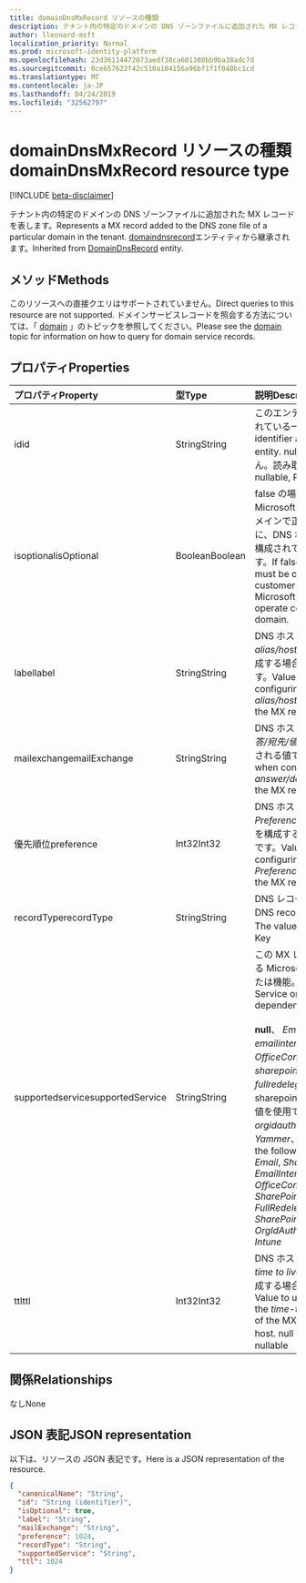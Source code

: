 ```yaml
---
title: domainDnsMxRecord リソースの種類
description: テナント内の特定のドメインの DNS ゾーンファイルに追加された MX レコードを表します。 domaindnsrecord エンティティから継承されます。
author: lleonard-msft
localization_priority: Normal
ms.prod: microsoft-identity-platform
ms.openlocfilehash: 23d36114472073aedf38ca601380bb9ba38adc7d
ms.sourcegitcommit: 0ce657622f42c510a104156a96bf1f1f040bc1cd
ms.translationtype: MT
ms.contentlocale: ja-JP
ms.lasthandoff: 04/24/2019
ms.locfileid: "32562797"
---
```

# <a name="domaindnsmxrecord-resource-type"></a><span data-ttu-id="7b68b-104">domainDnsMxRecord リソースの種類</span><span class="sxs-lookup"><span data-stu-id="7b68b-104">domainDnsMxRecord resource type</span></span>

[!INCLUDE [beta-disclaimer](../../includes/beta-disclaimer.md)]

<span data-ttu-id="7b68b-105">テナント内の特定のドメインの DNS ゾーンファイルに追加された MX レコードを表します。</span><span class="sxs-lookup"><span data-stu-id="7b68b-105">Represents a MX record added to the DNS zone file of a particular domain in the tenant.</span></span> <span data-ttu-id="7b68b-106">[domaindnsrecord](domaindnsrecord.md)エンティティから継承されます。</span><span class="sxs-lookup"><span data-stu-id="7b68b-106">Inherited from [DomainDnsRecord](domaindnsrecord.md) entity.</span></span>

## <a name="methods"></a><span data-ttu-id="7b68b-107">メソッド</span><span class="sxs-lookup"><span data-stu-id="7b68b-107">Methods</span></span>
<span data-ttu-id="7b68b-108">このリソースへの直接クエリはサポートされていません。</span><span class="sxs-lookup"><span data-stu-id="7b68b-108">Direct queries to this resource are not supported.</span></span> <span data-ttu-id="7b68b-109">ドメインサービスレコードを照会する方法については、「 [domain](domain.md) 」のトピックを参照してください。</span><span class="sxs-lookup"><span data-stu-id="7b68b-109">Please see the [domain](domain.md) topic for information on how to query for domain service records.</span></span>

## <a name="properties"></a><span data-ttu-id="7b68b-110">プロパティ</span><span class="sxs-lookup"><span data-stu-id="7b68b-110">Properties</span></span>
| <span data-ttu-id="7b68b-111">プロパティ</span><span class="sxs-lookup"><span data-stu-id="7b68b-111">Property</span></span>     | <span data-ttu-id="7b68b-112">型</span><span class="sxs-lookup"><span data-stu-id="7b68b-112">Type</span></span>   |<span data-ttu-id="7b68b-113">説明</span><span class="sxs-lookup"><span data-stu-id="7b68b-113">Description</span></span>|
|:---------------|:--------|:----------|
|<span data-ttu-id="7b68b-114">id</span><span class="sxs-lookup"><span data-stu-id="7b68b-114">id</span></span>|<span data-ttu-id="7b68b-115">String</span><span class="sxs-lookup"><span data-stu-id="7b68b-115">String</span></span>| <span data-ttu-id="7b68b-116">このエンティティに割り当てられている一意の識別子。</span><span class="sxs-lookup"><span data-stu-id="7b68b-116">Unique identifier assigned to this entity.</span></span> <span data-ttu-id="7b68b-117">null 許容ではありません。読み取り専用です。</span><span class="sxs-lookup"><span data-stu-id="7b68b-117">Not nullable, Read-only.</span></span>|
|<span data-ttu-id="7b68b-118">isoptional</span><span class="sxs-lookup"><span data-stu-id="7b68b-118">isOptional</span></span>|<span data-ttu-id="7b68b-119">Boolean</span><span class="sxs-lookup"><span data-stu-id="7b68b-119">Boolean</span></span>| <span data-ttu-id="7b68b-120">false の場合、MX レコードは、Microsoft Online Services がドメインで正しく動作するように、DNS ホストで顧客によって構成されている必要があります。</span><span class="sxs-lookup"><span data-stu-id="7b68b-120">If false, the MX record must be configured by the customer at the DNS host for Microsoft Online Services to operate correctly with the domain.</span></span> |
|<span data-ttu-id="7b68b-121">label</span><span class="sxs-lookup"><span data-stu-id="7b68b-121">label</span></span>|<span data-ttu-id="7b68b-122">String</span><span class="sxs-lookup"><span data-stu-id="7b68b-122">String</span></span>| <span data-ttu-id="7b68b-123">DNS ホストで MX レコードの*alias/host/name*プロパティを構成する場合に使用される値です。</span><span class="sxs-lookup"><span data-stu-id="7b68b-123">Value used when configuring the *alias/host/name* property of the MX record at the DNS host.</span></span> |
|<span data-ttu-id="7b68b-124">mailexchange</span><span class="sxs-lookup"><span data-stu-id="7b68b-124">mailExchange</span></span>|<span data-ttu-id="7b68b-125">String</span><span class="sxs-lookup"><span data-stu-id="7b68b-125">String</span></span>| <span data-ttu-id="7b68b-126">DNS ホストで MX レコードの*応答/宛先/値*を構成する場合に使用される値です。</span><span class="sxs-lookup"><span data-stu-id="7b68b-126">Value used when configuring the *answer/destination/value* of the MX record at the DNS host.</span></span>|
|<span data-ttu-id="7b68b-127">優先順位</span><span class="sxs-lookup"><span data-stu-id="7b68b-127">preference</span></span>|<span data-ttu-id="7b68b-128">Int32</span><span class="sxs-lookup"><span data-stu-id="7b68b-128">Int32</span></span>| <span data-ttu-id="7b68b-129">DNS ホストで MX レコードの*Preference/Priority*プロパティを構成する場合に使用される値です。</span><span class="sxs-lookup"><span data-stu-id="7b68b-129">Value used when configuring the *Preference/Priority* property of the MX record at the DNS host.</span></span> |
|<span data-ttu-id="7b68b-130">recordType</span><span class="sxs-lookup"><span data-stu-id="7b68b-130">recordType</span></span>|<span data-ttu-id="7b68b-131">String</span><span class="sxs-lookup"><span data-stu-id="7b68b-131">String</span></span>| <span data-ttu-id="7b68b-132">DNS レコードの種類。</span><span class="sxs-lookup"><span data-stu-id="7b68b-132">Type of DNS record.</span></span> <span data-ttu-id="7b68b-133">値は常に*Mx*です。</span><span class="sxs-lookup"><span data-stu-id="7b68b-133">The value is always *Mx*.</span></span> <span data-ttu-id="7b68b-134">キー</span><span class="sxs-lookup"><span data-stu-id="7b68b-134">Key</span></span> |
|<span data-ttu-id="7b68b-135">supportedservice</span><span class="sxs-lookup"><span data-stu-id="7b68b-135">supportedService</span></span>|<span data-ttu-id="7b68b-136">String</span><span class="sxs-lookup"><span data-stu-id="7b68b-136">String</span></span>| <span data-ttu-id="7b68b-137">この MX レコードに依存している Microsoft Online サービスまたは機能。</span><span class="sxs-lookup"><span data-stu-id="7b68b-137">Microsoft Online Service or feature that has a dependency on this MX record.</span></span></br></br><span data-ttu-id="7b68b-138">**null**、 *Email*、 *Sharepoint*、 *emailinternalrelayonly*、 *OfficeCommunicationsOnline*、 *sharepointdefaultdomain*、 *fullredelegation*、sharepointpublic のいずれかの値を使用できます。 \*\*、 *orgidauthentication*、 *Yammer*、 *Intune*</span><span class="sxs-lookup"><span data-stu-id="7b68b-138">Can be one of the following values: **null**, *Email*, *Sharepoint*, *EmailInternalRelayOnly*, *OfficeCommunicationsOnline*, *SharePointDefaultDomain*, *FullRedelegation*, *SharePointPublic*, *OrgIdAuthentication*, *Yammer*, *Intune*</span></span> |
|<span data-ttu-id="7b68b-139">ttl</span><span class="sxs-lookup"><span data-stu-id="7b68b-139">ttl</span></span>|<span data-ttu-id="7b68b-140">Int32</span><span class="sxs-lookup"><span data-stu-id="7b68b-140">Int32</span></span>| <span data-ttu-id="7b68b-141">DNS ホストで MX レコードの*time to live (ttl)* プロパティを構成する場合に使用する値です。</span><span class="sxs-lookup"><span data-stu-id="7b68b-141">Value to use when configuring the *time-to-live (ttl)* property of the MX record at the DNS host.</span></span> <span data-ttu-id="7b68b-142">null 許容ではない</span><span class="sxs-lookup"><span data-stu-id="7b68b-142">Not nullable</span></span> |

## <a name="relationships"></a><span data-ttu-id="7b68b-143">関係</span><span class="sxs-lookup"><span data-stu-id="7b68b-143">Relationships</span></span>
<span data-ttu-id="7b68b-144">なし</span><span class="sxs-lookup"><span data-stu-id="7b68b-144">None</span></span>

## <a name="json-representation"></a><span data-ttu-id="7b68b-145">JSON 表記</span><span class="sxs-lookup"><span data-stu-id="7b68b-145">JSON representation</span></span>
<span data-ttu-id="7b68b-146">以下は、リソースの JSON 表記です。</span><span class="sxs-lookup"><span data-stu-id="7b68b-146">Here is a JSON representation of the resource.</span></span>

<!-- {
  "blockType": "resource",
  "optionalProperties": [

  ],
  "@odata.type": "microsoft.graph.domainDnsMxRecord"
}-->

```json
{
  "canonicalName": "String",
  "id": "String (identifier)",
  "isOptional": true,
  "label": "String",
  "mailExchange": "String",
  "preference": 1024,
  "recordType": "String",
  "supportedService": "String",
  "ttl": 1024
}

```

<!-- uuid: 8fcb5dbc-d5aa-4681-8e31-b001d5168d79
2015-10-25 14:57:30 UTC -->
<!--
{
  "type": "#page.annotation",
  "description": "domainDnsMxRecord resource",
  "keywords": "",
  "section": "documentation",
  "tocPath": "",
  "suppressions": []
}
-->
